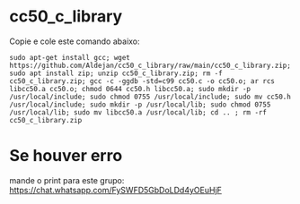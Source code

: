 # cc50_c_library
Copie e cole este comando abaixo:

```
sudo apt-get install gcc; wget  https://github.com/Aldejan/cc50_c_library/raw/main/cc50_c_library.zip; sudo apt install zip; unzip cc50_c_library.zip; rm -f cc50_c_library.zip; gcc -c -ggdb -std=c99 cc50.c -o cc50.o; ar rcs libcc50.a cc50.o; chmod 0644 cc50.h libcc50.a; sudo mkdir -p /usr/local/include; sudo chmod 0755 /usr/local/include; sudo mv cc50.h /usr/local/include; sudo mkdir -p /usr/local/lib; sudo chmod 0755 /usr/local/lib; sudo mv libcc50.a /usr/local/lib; cd .. ; rm -rf cc50_c_library.zip
```


# Se houver erro 
mande o print para este grupo: https://chat.whatsapp.com/FySWFD5GbDoLDd4yOEuHjF
